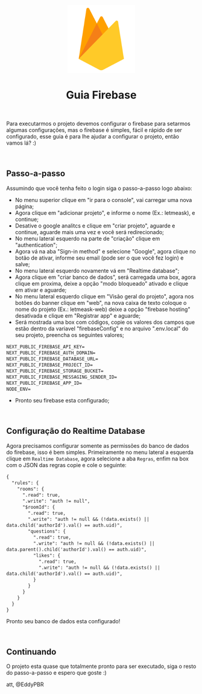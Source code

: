 <br />
<h1 align="center">
  <img alt="Firebase configuração" src="https://github.com/EddyPBR/letmeask/blob/main/.github/assets/firebase-logo.png" width="180px" /> 
  <br />
  <br />
  Guia Firebase
</h1>
<br />

Para executarmos o projeto devemos configurar o firebase para setarmos algumas configurações,
mas o firebase é simples, fácil e rápido de ser configurado, esse guia é para lhe ajudar a 
configurar o projeto, então vamos lá? :)

<br />

## Passo-a-passo

Assumindo que você tenha feito o login siga o passo-a-passo logo abaixo:

- No menu superior clique em "ir para o console", vai carregar uma nova página;
- Agora clique em "adicionar projeto", e informe o nome (Ex.: letmeask), e continue;
- Desative o google analitcs e clique em "criar projeto", aguarde e continue, aguarde mais uma vez e você será redirecionado;
- No menu lateral esquerdo na parte de "criação" clique em "authentication";
- Agora vá na aba "Sign-in method" e selecione "Google", agora clique no botão de ativar, informe seu email (pode ser o que você fez login) e salve;
- No menu lateral esquerdo novamente vá em "Realtime database";
- Agora clique em "criar banco de dados", será carregada uma box, agora clique em proxima, deixe a opção "modo bloqueado" ativado e clique em ativar e aguarde;
- No menu lateral esquerdo clique em "Visão geral do projeto", agora nos botões do banner clique em "web", na nova caixa de texto coloque o nome do projeto (Ex.: letmeask-web) deixe a opção "firebase hosting" desativada e clique em "Registrar app" e aguarde;
- Será mostrada uma box com códigos, copie os valores dos campos que estão dentro da variavel "firebaseConfig" e no arquivo ".env.local" do seu projeto, preencha os seguintes valores;

```
NEXT_PUBLIC_FIREBASE_API_KEY=
NEXT_PUBLIC_FIREBASE_AUTH_DOMAIN=
NEXT_PUBLIC_FIREBASE_DATABASE_URL=
NEXT_PUBLIC_FIREBASE_PROJECT_ID=
NEXT_PUBLIC_FIREBASE_STORAGE_BUCKET=
NEXT_PUBLIC_FIREBASE_MESSAGING_SENDER_ID=
NEXT_PUBLIC_FIREBASE_APP_ID=
NODE_ENV=
```

- Pronto seu firebase esta configurado;
<br />

## Configuração do Realtime Database

Agora precisamos configurar somente as permissões do banco de dados do firebase, isso é bem simples. Primeiramente no menu lateral a esquerda
clique em `Realtime Database`, agora selecione a aba `Regras`, enfim na box com o JSON das regras copie e cole o seguinte:

```
{
  "rules": {
    "rooms": {
      ".read": true,
      ".write": "auth != null",
      "$roomId": {
        ".read": true,
        ".write": "auth != null && (!data.exists() || data.child('authorId').val() == auth.uid)",
        "questions": {
          ".read": true,
          ".write": "auth != null && (!data.exists() || data.parent().child('authorId').val() == auth.uid)",
          "likes": {
            ".read": true,
            ".write": "auth != null && (!data.exists() || data.child('authorId').val() == auth.uid)",
          }
        }
      }
    }
  }
}
```

Pronto seu banco de dados esta configurado!

<br />

## Continuando

O projeto esta quase que totalmente pronto para ser executado, siga o resto do passo-a-passo e espero que goste :)

att,
@EddyPBR
